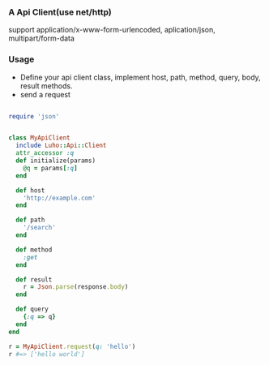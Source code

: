
### A Api Client(use net/http)
support application/x-www-form-urlencoded, aplication/json, multipart/form-data

### Usage
* Define your api client class, implement host, path, method, query, body, result methods.
* send a request

````ruby

require 'json'


class MyApiClient
  include Luho::Api::Client
  attr_accessor :q
  def initialize(params)
    @q = params[:q]
  end

  def host
    'http://example.com'
  end

  def path
    '/search'
  end

  def method
    :get
  end

  def result
    r = Json.parse(response.body)
  end

  def query
    {:q => q}
  end
end

r = MyApiClient.request(q: 'hello')
r #=> ['hello world']

````

